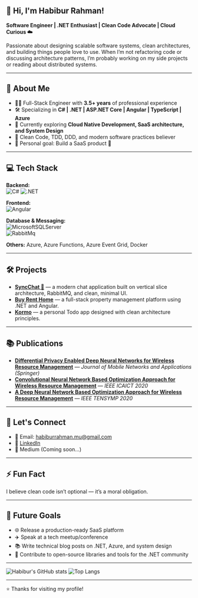## 👋 Hi, I'm Habibur Rahman!

**Software Engineer | .NET Enthusiast | Clean Code Advocate | Cloud Curious ☁️**

Passionate about designing scalable software systems, clean architectures, and building things people love to use. When I’m not refactoring code or discussing architecture patterns, I’m probably working on my side projects or reading about distributed systems.

---

## 🚀 About Me  

- 👨‍💻 Full-Stack Engineer with **3.5+ years** of professional experience  
- 🛠️ Specializing in **C# | .NET | ASP.NET Core | Angular | TypeScript | Azure**  
- 🌱 Currently exploring **Cloud Native Development, SaaS architecture, and System Design**  
- 📖 Clean Code, TDD, DDD, and modern software practices believer  
- 🎯 Personal goal: Build a SaaS product 🚀  

---

## 💻 Tech Stack  

**Backend:**  
![C#](https://img.shields.io/badge/c%23-%23239120.svg?style=for-the-badge&logo=c-sharp&logoColor=white) 
![.NET](https://img.shields.io/badge/.NET-5C2D91?style=for-the-badge&logo=.net&logoColor=white)  

**Frontend:**  
![Angular](https://img.shields.io/badge/angular-%23DD0031.svg?style=for-the-badge&logo=angular&logoColor=white)  

**Database & Messaging:**  
![MicrosoftSQLServer](https://img.shields.io/badge/Microsoft%20SQL%20Sever-CC2927?style=for-the-badge&logo=microsoft%20sql%20server&logoColor=white)  
![RabbitMq](https://img.shields.io/badge/Rabbitmq-FF6600?style=for-the-badge&logo=rabbitmq&logoColor=white)  

**Others:** Azure, Azure Functions, Azure Event Grid, Docker  

---

## 🛠️ Projects  

- **[SyncChat 🔗](https://github.com/habiburrahman-mu)** — a modern chat application built on vertical slice architecture, RabbitMQ, and clean, minimal UI.
- **[Buy Rent Home](https://github.com/habiburrahman-mu/Buy-and-Rent-Home-WebAPI)** — a full-stack property management platform using .NET and Angular.
- **[Kormo](https://github.com/habiburrahman-mu/kormo-angular)** — a personal Todo app designed with clean architecture principles.

---

## 📚 Publications  

- **[Differential Privacy Enabled Deep Neural Networks for Wireless Resource Management](https://doi.org/10.1007/s11036-022-02013-6)** — *Journal of Mobile Networks and Applications (Springer)*
- **[Convolutional Neural Network Based Optimization Approach for Wireless Resource Management](https://ieeexplore.ieee.org/document/9333532)** — *IEEE ICAICT 2020*
- **[A Deep Neural Network Based Optimization Approach for Wireless Resource Management](https://ieeexplore.ieee.org/document/9230822)** — *IEEE TENSYMP 2020*

---

## 📢 Let's Connect  

- 📧 Email: habiburrahman.mu@gmail.com  
- 💼 [LinkedIn](https://linkedin.com/in/habiburrahman-mu)  
- 📝 Medium (Coming soon…)

---

## ⚡ Fun Fact  

I believe clean code isn’t optional — it’s a moral obligation.

---

## 📌 Future Goals  

- 🌐 Release a production-ready SaaS platform  
- ✈️ Speak at a tech meetup/conference  
- 📚 Write technical blog posts on .NET, Azure, and system design  
- 🚀 Contribute to open-source libraries and tools for the .NET community  

---

![Habibur's GitHub stats](https://github-readme-stats.vercel.app/api?username=habiburrahman-mu&show_icons=true&theme=radical)
![Top Langs](https://github-readme-stats.vercel.app/api/top-langs/?username=habiburrahman-mu&layout=compact&theme=radical)

---

⭐️ Thanks for visiting my profile!